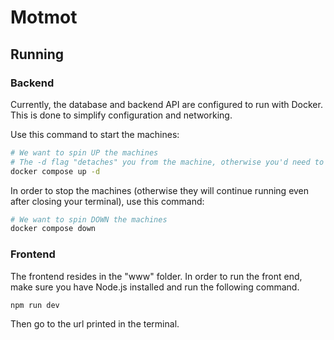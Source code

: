 # Motmot

## Running

### Backend

Currently, the database and backend API are configured to run with Docker. This is done to simplify configuration and networking.

Use this command to start the machines:

```bash
# We want to spin UP the machines
# The -d flag "detaches" you from the machine, otherwise you'd need to keep the terminal open
docker compose up -d
```

In order to stop the machines (otherwise they will continue running even after closing your terminal), use this command:

```bash
# We want to spin DOWN the machines
docker compose down
```
### Frontend

The frontend resides in the "www" folder. In order to run the front end, make sure you have Node.js installed and run the following command.

```bash
npm run dev
```

Then go to the url printed in the terminal.
